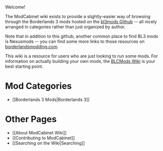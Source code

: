 Welcome!

The ModCabinet wiki exists to provide a slightly-easier way of browsing through
the Borderlands 3 mods hosted on the
[bl3mods Github](https://github.com/BLCM/bl3mods) -- all nicely arranged in
categories rather than just organized by author.  

Note that in addition to this github, another common place to find BL3
mods is Nexusmods -- you can find some more links to those resources on
[borderlandsmodding.com](http://borderlandsmodding.com/finding-mods/).

This wiki is a resource for users who are just looking to run some mods.
For information on actually building your own mods, the [BLCMods
Wiki](https://github.com/BLCM/BLCMods/wiki) is your best starting point.

# Mod Categories

- [[Borderlands 3 Mods|Borderlands 3]]

# Other Pages

- [[About ModCabinet Wiki]]
- [[Contributing to ModCabinet]]
- [[Searching on the Wiki|Searching]]
